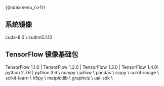 {{indexmenu_n>1}}

## 系统镜像
cuda-8.0 \\
cudnn5.1.10

## TensorFlow 镜像基础包
TensorFlow 1.1.0 | TensorFlow 1.2.0 | TensorFlow 1.3.0 | TensorFlow 1.4.0\\
python 2.7.6 | python 3.6 \\
numpy \\
pillow \\
pandas \\
scipy \\
scikit-image \\
scikit-learn \\
h5py \\
matplotlib \\
graphviz \\
uai-sdk \\